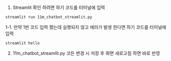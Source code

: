1. Streamlit 확인 하려면 하기 코드를 터미널에 입력
<pre><code>streamlit run 11m_chatbot_streamlit.py</code></pre>

1-1. 만약 1번 코드 입력 했는데 실행되지 않고 에러가 발생 한다면 하기 코드를 터미널에 입력
<pre><code>streamlit hello</code></pre>

2. 11m_chatbot_streamlit.py 코든 변경 시 저장 후 화면 새로고침 하면 바로 반영
